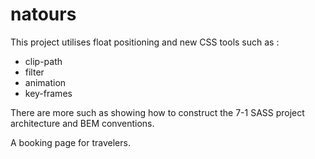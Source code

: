 # natours


This project utilises float positioning and new CSS tools such as :
   - clip-path
   - filter
   - animation
   - key-frames
   
 There are more such as showing how to construct the 7-1 SASS project architecture and BEM conventions.
 
 A booking page for travelers.
